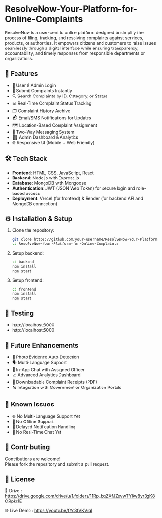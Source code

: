 # ResolveNow-Your-Platform-for-Online-Complaints

ResolveNow is a user-centric online platform designed to simplify the process of filing, tracking, and resolving complaints against services, products, or authorities. It empowers citizens and customers to raise issues seamlessly through a digital interface while ensuring transparency, accountability, and timely responses from responsible departments or organizations.

## 🚀 Features

- 👤 User & Admin Login
- 📝 Submit Complaints Instantly
- 🔍 Search Complaints by ID, Category, or Status
- 📊 Real-Time Complaint Status Tracking
- 🗂️ Complaint History Archive
- 📬 Email/SMS Notifications for Updates
- 🗺️ Location-Based Complaint Assignment
- 💬 Two-Way Messaging System
- 🧑‍💼 Admin Dashboard & Analytics
- 🌐 Responsive UI (Mobile + Web Friendly)

## 🛠️ Tech Stack

- **Frontend**: HTML, CSS, JavaScript, React
- **Backend**: Node.js with Express.js
- **Database**: MongoDB with Mongoose
- **Authentication**: JWT (JSON Web Token) for secure login and role-based access
- **Deployment**: Vercel (for frontend) & Render (for backend API and MongoDB connection)

## ⚙️ Installation & Setup

1. Clone the repository:
   ```bash
   git clone https://github.com/your-username/ResolveNow-Your-Platform-for-Online-Complaints.git
   cd ResolveNow-Your-Platform-for-Online-Complaints
   ```

2. Setup backend:
   ```bash
   cd backend
   npm install
   npm start
   ```

3. Setup frontend:
   ```bash
   cd frontend
   npm install
   npm start
   ```

## 🧪 Testing

- http://localhost:3000
- http://localhost:5000

## 📌 Future Enhancements

- 📸 Photo Evidence Auto-Detection
- 🗣️ Multi-Language Support
- 💬 In-App Chat with Assigned Officer
- 📈 Advanced Analytics Dashboard
- 🧾 Downloadable Complaint Receipts (PDF)
- 🛠️ Integration with Government or Organization Portals

## 🐞 Known Issues

- 🌐 No Multi-Language Support Yet
- 📶 No Offline Support
- 🔔 Delayed Notification Handling
- 🔄 No Real-Time Chat Yet

## 🤝 Contributing

Contributions are welcome!  
Please fork the repository and submit a pull request.

## 📄 License


🔗 Drive : https://drive.google.com/drive/u/1/folders/11Rp_bqZXfJZevwTY8w8yr3gK8ORpkr1E

🌐 Live Demo : https://youtu.be/fYo3tVKVrqI
 
